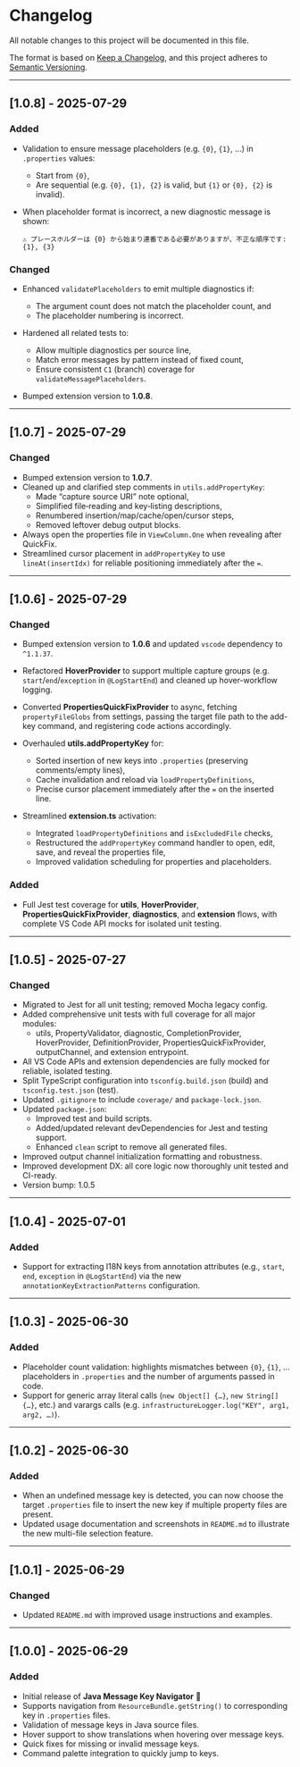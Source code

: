 # Changelog

All notable changes to this project will be documented in this file.

The format is based on [Keep a Changelog](https://keepachangelog.com/en/1.0.0/),
and this project adheres to [Semantic Versioning](https://semver.org/).

---

## [1.0.8] - 2025-07-29

### Added

* Validation to ensure message placeholders (e.g. `{0}`, `{1}`, …) in `.properties` values:

  * Start from `{0}`,
  * Are sequential (e.g. `{0}, {1}, {2}` is valid, but `{1}` or `{0}, {2}` is invalid).
* When placeholder format is incorrect, a new diagnostic message is shown:

  ```
  ⚠️ プレースホルダーは {0} から始まり連番である必要がありますが、不正な順序です: {1}, {3}
  ```

### Changed

* Enhanced `validatePlaceholders` to emit multiple diagnostics if:

  * The argument count does not match the placeholder count, and
  * The placeholder numbering is incorrect.
* Hardened all related tests to:

  * Allow multiple diagnostics per source line,
  * Match error messages by pattern instead of fixed count,
  * Ensure consistent `C1` (branch) coverage for `validateMessagePlaceholders`.
* Bumped extension version to **1.0.8**.

---

## [1.0.7] - 2025-07-29

### Changed
- Bumped extension version to **1.0.7**.  
- Cleaned up and clarified step comments in `utils.addPropertyKey`:  
  - Made “capture source URI” note optional,  
  - Simplified file‐reading and key‐listing descriptions,  
  - Renumbered insertion/map/cache/open/cursor steps,  
  - Removed leftover debug output blocks.  
- Always open the properties file in `ViewColumn.One` when revealing after QuickFix.  
- Streamlined cursor placement in `addPropertyKey` to use `lineAt(insertIdx)` for reliable positioning immediately after the `=`.

---

## [1.0.6] - 2025-07-29

### Changed

* Bumped extension version to **1.0.6** and updated `vscode` dependency to `^1.1.37`.
* Refactored **HoverProvider** to support multiple capture groups (e.g. `start`/`end`/`exception` in `@LogStartEnd`) and cleaned up hover-workflow logging.
* Converted **PropertiesQuickFixProvider** to async, fetching `propertyFileGlobs` from settings, passing the target file path to the add-key command, and registering code actions accordingly.
* Overhauled **utils.addPropertyKey** for:

  * Sorted insertion of new keys into `.properties` (preserving comments/empty lines),
  * Cache invalidation and reload via `loadPropertyDefinitions`,
  * Precise cursor placement immediately after the `=` on the inserted line.
* Streamlined **extension.ts** activation:

  * Integrated `loadPropertyDefinitions` and `isExcludedFile` checks,
  * Restructured the `addPropertyKey` command handler to open, edit, save, and reveal the properties file,
  * Improved validation scheduling for properties and placeholders.

### Added

* Full Jest test coverage for **utils**, **HoverProvider**, **PropertiesQuickFixProvider**, **diagnostics**, and **extension** flows, with complete VS Code API mocks for isolated unit testing.

---

## [1.0.5] - 2025-07-27

### Changed
- Migrated to Jest for all unit testing; removed Mocha legacy config.
- Added comprehensive unit tests with full coverage for all major modules:
  - utils, PropertyValidator, diagnostic, CompletionProvider, HoverProvider, DefinitionProvider, PropertiesQuickFixProvider, outputChannel, and extension entrypoint.
- All VS Code APIs and extension dependencies are fully mocked for reliable, isolated testing.
- Split TypeScript configuration into `tsconfig.build.json` (build) and `tsconfig.test.json` (test).
- Updated `.gitignore` to include `coverage/` and `package-lock.json`.
- Updated `package.json`:
  - Improved test and build scripts.
  - Added/updated relevant devDependencies for Jest and testing support.
  - Enhanced `clean` script to remove all generated files.
- Improved output channel initialization formatting and robustness.
- Improved development DX: all core logic now thoroughly unit tested and CI-ready.
- Version bump: 1.0.5

---

## [1.0.4] - 2025-07-01

### Added
- Support for extracting I18N keys from annotation attributes (e.g., `start`, `end`, `exception` in `@LogStartEnd`) via the new `annotationKeyExtractionPatterns` configuration.

---

## [1.0.3] - 2025-06-30

### Added
- Placeholder count validation: highlights mismatches between `{0}`, `{1}`, … placeholders in `.properties` and the number of arguments passed in code.
- Support for generic array literal calls (`new Object[] {…}`, `new String[] {…}`, etc.) and varargs calls (e.g. `infrastructureLogger.log("KEY", arg1, arg2, …)`).

---

## [1.0.2] - 2025-06-30

### Added
- When an undefined message key is detected, you can now choose the target `.properties` file to insert the new key if multiple property files are present.
- Updated usage documentation and screenshots in `README.md` to illustrate the new multi-file selection feature.

---

## [1.0.1] - 2025-06-29

### Changed
- Updated `README.md` with improved usage instructions and examples.

---

## [1.0.0] - 2025-06-29

### Added
- Initial release of **Java Message Key Navigator** 🎉
- Supports navigation from `ResourceBundle.getString()` to corresponding key in `.properties` files.
- Validation of message keys in Java source files.
- Hover support to show translations when hovering over message keys.
- Quick fixes for missing or invalid message keys.
- Command palette integration to quickly jump to keys.
